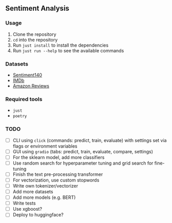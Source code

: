 Sentiment Analysis
---

### Usage
1. Clone the repository
2. `cd` into the repository
3. Run `just install` to install the dependencies
4. Run `just run --help` to see the available commands

### Datasets
- [Sentiment140](https://www.kaggle.com/datasets/kazanova/sentiment140)
- [IMDb](https://www.kaggle.com/datasets/lakshmi25npathi/imdb-dataset-of-50k-movie-reviews)
- [Amazon Reviews](https://www.kaggle.com/datasets/bittlingmayer/amazonreviews)

### Required tools
- `just`
- `poetry`

### TODO
- [ ] CLI using `click` (commands: predict, train, evaluate) with settings set via flags or environment variables
- [ ] GUI using `gradio` (tabs: predict, train, evaluate, compare, settings)
- [ ] For the sklearn model, add more classifiers
- [ ] Use random search for hyperparameter tuning and grid search for fine-tuning
- [ ] Finish the text pre-processing transformer
- [ ] For vectorization, use custom stopwords
- [ ] Write own tokenizer/vectorizer
- [ ] Add more datasets
- [ ] Add more models (e.g. BERT)
- [ ] Write tests
- [ ] Use xgboost?
- [ ] Deploy to huggingface?
